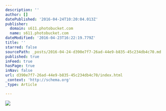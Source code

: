 ```yaml
---
description: ''
author: []
datePublished: '2016-04-24T10:20:04.013Z'
publisher:
  domain: s611.photobucket.com
  name: s611.photobucket.com
dateModified: '2016-04-23T16:22:19.779Z'
title: ''
starred: false
sourcePath: _posts/2016-04-24-d390e7f7-26ad-44e9-b835-45c234db4c70.md
published: true
inFeed: true
hasPage: true
inNav: false
url: d390e7f7-26ad-44e9-b835-45c234db4c70/index.html
_context: 'http://schema.org'
_type: Article

---
```

![](http://i611.photobucket.com/albums/tt191/Leda_Grace_Rasmussen/2016-04-21%2023.06.36_zps4po9otmy.jpg?1461428225076&1461428228460&1461428236381&1461428253388)